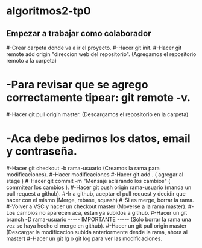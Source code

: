 # algoritmos2-tp0

## Empezar a trabajar como colaborador
#-Crear carpeta donde va a ir el proyecto.
#-Hacer git init.
#-Hacer git remote add origin "direccion web del repositorio". (Agregamos el repositorio remoto a la carpeta)
#	-Para revisar que se agrego correctamente tipear: git remote -v.
#-Hacer git pull origin master. (Descargamos el repositorio en la carpeta)
#	-Aca debe pedirnos los datos, email y contraseña.
#-Hacer git checkout -b rama-usuario (Creamos la rama para modificaciones).
#-Hacer modificaciones
#-Hacer git add .  ( agregar al stage )
#-Hacer git commit -m "Mensaje aclarando los cambios" ( commitear los cambios ).
#-Hacer git push origin rama-usuario (manda un pull request a github).
#-Ir a github, aceptar el pull request y decidir que hacer con el mismo (Merge, rebase, squash)
#-Si es merge, borrar la rama.
#-Volver a VSC y hacer un checkout master (Moverse a la rama master).
#-Los cambios no aparecen aca, estan ya subidos a github.
#-Hacer un git branch -D rama-usuario ----- IMPORTANTE ----- (Solo borrar la rama una vez se haya hecho el merge en github).
#-Hacer un git pull origin master (Descargar la modificacion subida anteriormente desde la rama, ahora al master)
#-Hacer un git lg o git log para ver las modificaciones.